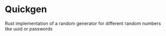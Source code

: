 # Quickgen
Rust implementation of a random generator for different random numbers like uuid or passwords
